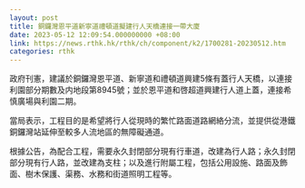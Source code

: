 ```yaml
---
layout: post
title: 銅鑼灣恩平道新寧道禮頓道擬建行人天橋連接一帶大廈
date: 2023-05-12 12:09:54.000000000 +08:00
link: https://news.rthk.hk/rthk/ch/component/k2/1700281-20230512.htm
categories: rthk
---
```


政府刊憲，建議於銅鑼灣恩平道、新寧道和禮頓道興建5條有蓋行人天橋，以連接利園部分期數及内地段第8945號；並於恩平道和啓超道興建行人道上蓋，連接希慎廣場與利園二期。

當局表示，工程目的是希望將行人從現時的繁忙路面道路網絡分流，並提供從港鐵銅鑼灣站延伸至較多人流地區的無障礙通道。

根據公告，為配合工程，需要永久封閉部分現有行車道，改建為行人路；永久封閉部分現有行人路，並改建為支柱；以及進行附屬工程，包括公用設施、路面及飾面、樹木保護、渠務、水務和街道照明工程等。
